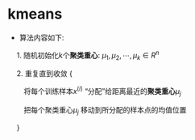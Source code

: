 # kmeans

- 算法内容如下:

&emsp; 1. 随机初始化k个**聚类重心**: $\mu_1, \mu_2, \cdots, \mu_k \in R^n$

&emsp; 2. 重复直到收敛 {

&emsp;&emsp; 将每个训练样本$x^{(i)}$ “分配”给距离最近的**聚类重心**$\mu_j$

&emsp;&emsp; 把每个聚类重心$\mu_j$ 移动到所分配的样本点的均值位置

&emsp; }

